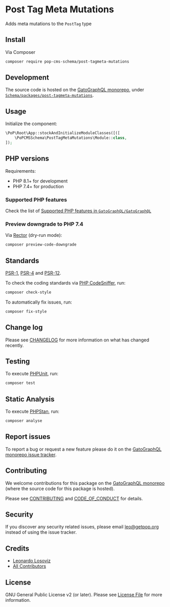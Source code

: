# Post Tag Meta Mutations

<!--
[![Build Status][ico-travis]][link-travis]
[![Quality Score][ico-code-quality]][link-code-quality]
[![Software License][ico-license]](LICENSE.md)
[![Latest Version on Packagist][ico-version]][link-packagist]
[![Coverage Status][ico-scrutinizer]][link-scrutinizer]
[![Total Downloads][ico-downloads]][link-downloads]
-->

Adds meta mutations to the `PostTag` type

## Install

Via Composer

``` bash
composer require pop-cms-schema/post-tagmeta-mutations
```

## Development

The source code is hosted on the [GatoGraphQL monorepo](https://github.com/GatoGraphQL/GatoGraphQL), under [`Schema/packages/post-tagmeta-mutations`](https://github.com/GatoGraphQL/GatoGraphQL/tree/master/layers/Schema/packages/post-tagmeta-mutations).

## Usage

Initialize the component:

``` php
\PoP\Root\App::stockAndInitializeModuleClasses([([
    \PoPCMSSchema\PostTagMetaMutations\Module::class,
]);
```

## PHP versions

Requirements:

- PHP 8.1+ for development
- PHP 7.4+ for production

### Supported PHP features

Check the list of [Supported PHP features in `GatoGraphQL/GatoGraphQL`](https://github.com/GatoGraphQL/GatoGraphQL/blob/master/docs/supported-php-features.md)

### Preview downgrade to PHP 7.4

Via [Rector](https://github.com/rectorphp/rector) (dry-run mode):

```bash
composer preview-code-downgrade
```

## Standards

[PSR-1](https://www.php-fig.org/psr/psr-1), [PSR-4](https://www.php-fig.org/psr/psr-4) and [PSR-12](https://www.php-fig.org/psr/psr-12).

To check the coding standards via [PHP CodeSniffer](https://github.com/squizlabs/PHP_CodeSniffer), run:

``` bash
composer check-style
```

To automatically fix issues, run:

``` bash
composer fix-style
```

## Change log

Please see [CHANGELOG](CHANGELOG.md) for more information on what has changed recently.

## Testing

To execute [PHPUnit](https://phpunit.de/), run:

``` bash
composer test
```

## Static Analysis

To execute [PHPStan](https://github.com/phpstan/phpstan), run:

``` bash
composer analyse
```

## Report issues

To report a bug or request a new feature please do it on the [GatoGraphQL monorepo issue tracker](https://github.com/GatoGraphQL/GatoGraphQL/issues).

## Contributing

We welcome contributions for this package on the [GatoGraphQL monorepo](https://github.com/GatoGraphQL/GatoGraphQL) (where the source code for this package is hosted).

Please see [CONTRIBUTING](CONTRIBUTING.md) and [CODE_OF_CONDUCT](CODE_OF_CONDUCT.md) for details.

## Security

If you discover any security related issues, please email leo@getpop.org instead of using the issue tracker.

## Credits

- [Leonardo Losoviz][link-author]
- [All Contributors][link-contributors]

## License

GNU General Public License v2 (or later). Please see [License File](LICENSE.md) for more information.

[ico-version]: https://img.shields.io/packagist/v/pop-cms-schema/post-tagmeta-mutations.svg?style=flat-square
[ico-license]: https://img.shields.io/badge/license-GPLv2-brightgreen.svg?style=flat-square
[ico-travis]: https://img.shields.io/travis/pop-cms-schema/post-tagmeta-mutations/master.svg?style=flat-square
[ico-scrutinizer]: https://img.shields.io/scrutinizer/coverage/g/pop-cms-schema/post-tagmeta-mutations.svg?style=flat-square
[ico-code-quality]: https://img.shields.io/scrutinizer/g/pop-cms-schema/post-tagmeta-mutations.svg?style=flat-square
[ico-downloads]: https://img.shields.io/packagist/dt/pop-cms-schema/post-tagmeta-mutations.svg?style=flat-square

[link-packagist]: https://packagist.org/packages/pop-cms-schema/post-tagmeta-mutations
[link-travis]: https://travis-ci.org/pop-cms-schema/post-tagmeta-mutations
[link-scrutinizer]: https://scrutinizer-ci.com/g/pop-cms-schema/post-tagmeta-mutations/code-structure
[link-code-quality]: https://scrutinizer-ci.com/g/pop-cms-schema/post-tagmeta-mutations
[link-downloads]: https://packagist.org/packages/pop-cms-schema/post-tagmeta-mutations
[link-author]: https://github.com/leoloso
[link-contributors]: ../../../../../../contributors
